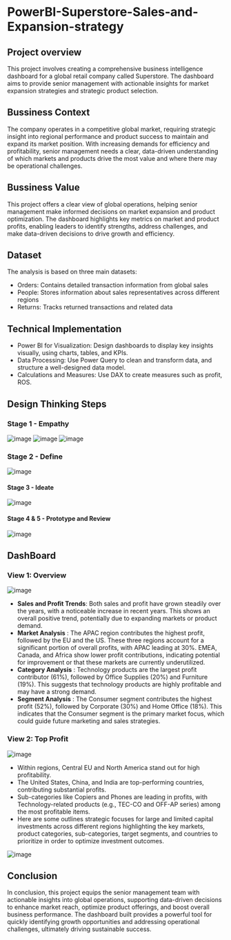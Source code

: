 # PowerBI-Superstore-Sales-and-Expansion-strategy
## Project overview 
This project involves creating a comprehensive business intelligence dashboard for a global retail company called Superstore. The dashboard aims to provide senior management with actionable insights for market expansion strategies and strategic product selection.
## Bussiness Context 
The company operates in a competitive global market, requiring strategic insight into regional performance and product success to maintain and expand its market position. With increasing demands for efficiency and profitability, senior management needs a clear, data-driven understanding of which markets and products drive the most value and where there may be operational challenges. 
## Bussiness Value
This project offers a clear view of global operations, helping senior management make informed decisions on market expansion and product optimization. The dashboard highlights key metrics on market and product profits, enabling leaders to identify strengths, address challenges, and make data-driven decisions to drive growth and efficiency.
## Dataset 
The analysis is based on three main datasets:
- Orders: Contains detailed transaction information from global sales
- People: Stores information about sales representatives across different regions
- Returns: Tracks returned transactions and related data
##  Technical Implementation
- Power BI for Visualization: Design dashboards to display key insights visually, using charts, tables, and KPIs.
- Data Processing: Use Power Query to clean and transform data, and structure a well-designed data model.
- Calculations and Measures: Use DAX to create measures such as profit, ROS.
## Design Thinking Steps 
### Stage 1 - Empathy 
![image](https://github.com/user-attachments/assets/3668617f-b205-41fb-adc6-add411f18d25)
![image](https://github.com/user-attachments/assets/71ce8018-613b-432c-bb79-9a07596504fc)
![image](https://github.com/user-attachments/assets/5824d103-afda-4ad0-a0db-23efaeabea42)
### Stage 2 - Define 
![image](https://github.com/user-attachments/assets/0f2bfd19-6522-49ac-99cc-eeb7dc0b8220)
#### Stage 3 - Ideate 
![image](https://github.com/user-attachments/assets/fb01b2e9-99e8-4782-af0a-6868c14cdd7c)
#### Stage 4 & 5 - Prototype and Review
![image](https://github.com/user-attachments/assets/abab3b95-04ac-4097-baa8-80119057e2fa)
## DashBoard 
### View 1: Overview 
![image](https://github.com/user-attachments/assets/cd56946f-2796-4165-b9dd-664a4e71cd8b)
- __Sales and Profit Trends__: Both sales and profit have grown steadily over the years, with a noticeable increase in recent years. This shows an overall positive trend, potentially due to expanding markets or product demand.
- __Market Analysis__ : The APAC region contributes the highest profit, followed by the EU and the US. These three regions account for a significant portion of overall profits, with APAC leading at 30%. EMEA, Canada, and Africa show lower profit contributions, indicating potential for improvement or that these markets are currently underutilized.
-  __Category Analysis__ : Technology products are the largest profit contributor (61%), followed by Office Supplies (20%) and Furniture (19%). This suggests that technology products are highly profitable and may have a strong demand.
-  __Segment Analysis__ : The Consumer segment contributes the highest profit (52%), followed by Corporate (30%) and Home Office (18%). This indicates that the Consumer segment is the primary market focus, which could guide future marketing and sales strategies.
### View 2: Top Profit 
![image](https://github.com/user-attachments/assets/a0ecd3e1-c5ea-469a-93f4-c9262e29e764)
- Within regions, Central EU and North America stand out for high profitability.
- The United States, China, and India are top-performing countries, contributing substantial profits.
- Sub-categories like Copiers and Phones are leading in profits, with Technology-related products (e.g., TEC-CO and OFF-AP series) among the most profitable items.
- Here are some outlines strategic focuses for large and limited capital investments across different regions highlighting the key markets, product categories, sub-categories, target segments, and countries to prioritize in order to optimize investment outcomes.
  
![image](https://github.com/user-attachments/assets/b45ad7d9-b9a7-4227-a2ff-2a345b337ca9)

## Conclusion
In conclusion, this project equips the senior management team with actionable insights into global operations, supporting data-driven decisions to enhance market reach, optimize product offerings, and boost overall business performance. The dashboard built provides a powerful tool for quickly identifying growth opportunities and addressing operational challenges, ultimately driving sustainable success.




